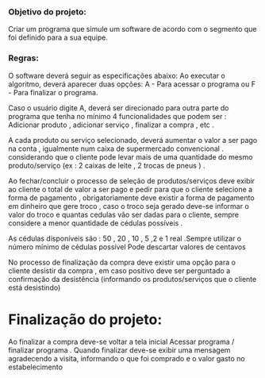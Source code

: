 ### Objetivo do projeto:

Criar um programa que simule um software de acordo com o segmento que foi definido para a sua equipe. 

### Regras:
O software deverá seguir as especificações abaixo: 
Ao executar o algoritmo, deverá aparecer duas opções:
A - Para acessar o programa ou F - Para finalizar o programa. 

Caso o usuário digite A, deverá ser direcionado para outra parte do programa que tenha no mínimo 4  funcionalidades que podem ser : Adicionar produto , adicionar serviço , finalizar a compra , etc .

A cada produto ou serviço selecionado, deverá aumentar o valor a ser pago na conta , igualmente num caixa de supermercado convencional . considerando que o cliente pode levar mais de uma quantidade do mesmo produto/serviço (ex : 2 caixas de leite , 2 trocas de pneus ) .

Ao fechar/concluir o processo de seleção de produtos/serviços deve exibir ao cliente o total de valor a ser pago e pedir para que o cliente selecione a forma de pagamento , obrigatoriamente deve existir a forma de pagamento em dinheiro que gere troco , caso o troco seja gerado deve-se informar o valor do troco e quantas cedulas vão ser dadas para o cliente, sempre considere a menor quantidade de cédulas possíveis .

As cédulas disponíveis são : 50 , 20 , 10 , 5 ,2 e 1 real .Sempre utilizar o número mínimo de cédulas  possível Pode descartar valores de centavos 

No processo de finalização da compra deve existir uma opção para o cliente desistir da compra , em caso positivo deve ser perguntado a confirmação da desistência (informando os produtos/serviços que o cliente está desistindo)

# Finalização do projeto:
Ao finalizar a compra deve-se voltar a tela inicial Acessar programa / finalizar programa . 
Quando finalizar deve-se exibir uma mensagem agradecendo a visita, informando o que foi comprado e o valor gasto no estabelecimento 
